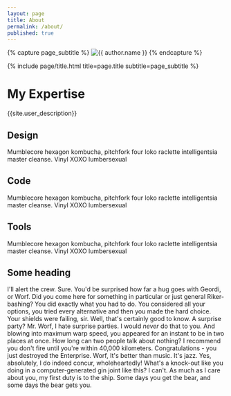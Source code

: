 ```yaml
---
layout: page
title: About
permalink: /about/
published: true
---
```


<div class="page" markdown="1">

{% capture page_subtitle %}
<img
    class="me"
    alt="{{ author.name }}"
    src="{{ site.author.photo | relative_url }}"
    srcset="{{ site.author.photo2x | relative_url }} 2x"
/>
{% endcapture %}

{% include page/title.html title=page.title subtitle=page_subtitle %}

 <div class="user-details">
  <h1> My Expertise </h1>
  <p> {{site.user_description}} </p>
</div>
  <div class="user">
    <div class="tech">
      <h2>Design</h2>
      <i class="devicon-html5-plain-wordmark"></i>
      <i class="devicon-bootstrap-plain-wordmark colored"></i>
      <i class="devicon-sass-original colored"></i>
      <p>Mumblecore hexagon kombucha, pitchfork four loko raclette intelligentsia master cleanse.
        Vinyl XOXO lumbersexual</p>
    </div>
    <div class="tech">
      <h2>Code</h2>
      <i class="devicon-javascript-plain colored"></i>
      <i class="devicon-react-original-wordmark colored"></i>
      <i class="devicon-nodejs-plain-wordmark"></i>
      <p>Mumblecore hexagon kombucha, pitchfork four loko raclette intelligentsia master cleanse.
        Vinyl XOXO lumbersexual</p>
    </div>
    <div class="tech">
      <h2>Tools</h2>
      <i class="devicon-git-plain"></i>
      <i class="devicon-gulp-plain colored"></i>
      <i class="devicon-atom-original-wordmark"></i>
      <p>Mumblecore hexagon kombucha, pitchfork four loko raclette intelligentsia master cleanse.
        Vinyl XOXO lumbersexual</p>
    </div>
</div>

## Some heading 

I'll alert the crew. Sure. You'd be surprised how far a hug goes with Geordi, or Worf. Did you come here for something in particular or just general Riker-bashing? You did exactly what you had to do. You considered all your options, you tried every alternative and then you made the hard choice. Your shields were failing, sir. Well, that's certainly good to know. A surprise party? Mr. Worf, I hate surprise parties. I would *never* do that to you. And blowing into maximum warp speed, you appeared for an instant to be in two places at once. How long can two people talk about nothing? I recommend you don't fire until you're within 40,000 kilometers. Congratulations - you just destroyed the Enterprise. Worf, It's better than music. It's jazz. Yes, absolutely, I do indeed concur, wholeheartedly! What's a knock-out like you doing in a computer-generated gin joint like this? I can't. As much as I care about you, my first duty is to the ship. Some days you get the bear, and some days the bear gets you.

</div>
